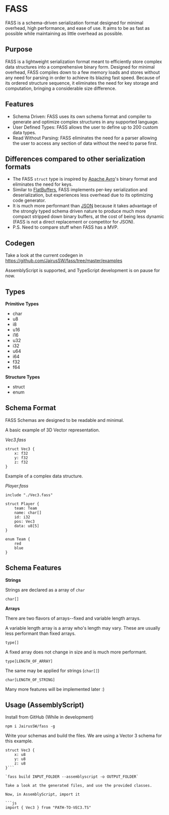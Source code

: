 # FASS

FASS is a schema-driven serialization format designed for minimal overhead, high performance, and ease of use. It aims to be as fast as possible while maintaining as little overhead as possible.

## Purpose

FASS is a lightweight serialization format meant to efficiently store complex data structures into a comprehensive binary form. Designed for minimal overhead, FASS compiles down to a few memory loads and stores without any need for parsing in order to achieve its blazing fast speed. Because of its ordered structure sequence, it eliminates the need for key storage and computation, bringing a considerable size difference.

## Features

- Schema Driven: FASS uses its own schema format and compiler to generate and optimize complex structures in any supported language.
- User Defined Types: FASS allows the user to define up to 200 custom data types.
- Read Without Parsing: FASS eliminates the need for a parser allowing the user to access any section of data without the need to parse first.

## Differences compared to other serialization formats

- The FASS `struct` type is inspired by [Apache Avro](https://avro.apache.org/)'s binary format and eliminates the need for keys.
- Similar to [FlatBuffers](https://github.com/google/flatbuffers), FASS implements per-key serialization and deserialization, but experiences less overhead due to its optimizing code generator.
- It is much more performant than [JSON](https://www.json.org/json-en.html) because it takes advantage of the strongly typed schema driven nature to produce much more compact stripped down binary buffers, at the cost of being less dynamic (FASS is not a direct replacement or competitor for JSON).
- P.S. Need to compare stuff when FASS has a MVP.

## Codegen

Take a look at the current codegen in https://github.com/JairusSW/fass/tree/master/examples

AssemblyScript is supported, and TypeScript development is on pause for now.

## Types

**Primitive Types**

- char
- u8
- i8
- u16
- i16
- u32
- i32
- u64
- i64
- f32
- f64

**Structure Types**

- struct
- enum

## Schema Format

FASS Schemas are designed to be readable and minimal.

A basic example of 3D Vector representation.

_Vec3.fass_

```
struct Vec3 {
    x: f32
    y: f32
    z: f32
}
```

Example of a complex data structure.

_Player.fass_

```
include "./Vec3.fass"

struct Player {
    team: Team
    name: char[]
    id: i32
    pos: Vec3
    data: u8[5]
}

enum Team {
    red
    blue
}
```

## Schema Features

**Strings**

Strings are declared as a array of `char`

`char[]`

**Arrays**

There are two flavors of arrays--fixed and variable length arrays.

A variable length array is a array who's length may vary. These are usually less performant than fixed arrays.

`type[]`

A fixed array does not change in size and is much more performant.

`type[LENGTH_OF_ARRAY]`

The same may be applied for strings (`char[]`)

`char[LENGTH_OF_STRING]`

Many more features will be implemented later :)

## Usage (AssemblyScript)

Install from GitHub (While in development)

`npm i JairusSW/fass -g`

Write your schemas and build the files.
We are using a Vector 3 schema for this example.

```
struct Vec3 {
    x: u8
    y: u8
    z: u8
}```

`fass build INPUT_FOLDER --assemblyscript -o OUTPUT_FOLDER`

Take a look at the generated files, and use the provided classes.

Now, in AssemblyScript, import it

```js
import { Vec3 } from "PATH-TO-VEC3.TS"
```